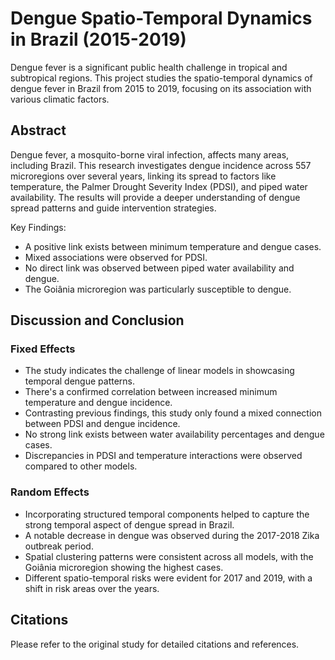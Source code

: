 # Dengue Spatio-Temporal Dynamics in Brazil (2015-2019)

Dengue fever is a significant public health challenge in tropical and subtropical regions. This project studies the spatio-temporal dynamics of dengue fever in Brazil from 2015 to 2019, focusing on its association with various climatic factors.

## Abstract

Dengue fever, a mosquito-borne viral infection, affects many areas, including Brazil. This research investigates dengue incidence across 557 microregions over several years, linking its spread to factors like temperature, the Palmer Drought Severity Index (PDSI), and piped water availability. The results will provide a deeper understanding of dengue spread patterns and guide intervention strategies.

Key Findings:
- A positive link exists between minimum temperature and dengue cases.
- Mixed associations were observed for PDSI.
- No direct link was observed between piped water availability and dengue.
- The Goiânia microregion was particularly susceptible to dengue.

## Discussion and Conclusion

### Fixed Effects

- The study indicates the challenge of linear models in showcasing temporal dengue patterns.
- There's a confirmed correlation between increased minimum temperature and dengue incidence.
- Contrasting previous findings, this study only found a mixed connection between PDSI and dengue incidence.
- No strong link exists between water availability percentages and dengue cases.
- Discrepancies in PDSI and temperature interactions were observed compared to other models.

### Random Effects

- Incorporating structured temporal components helped to capture the strong temporal aspect of dengue spread in Brazil.
- A notable decrease in dengue was observed during the 2017-2018 Zika outbreak period.
- Spatial clustering patterns were consistent across all models, with the Goiânia microregion showing the highest cases.
- Different spatio-temporal risks were evident for 2017 and 2019, with a shift in risk areas over the years.

## Citations

Please refer to the original study for detailed citations and references.
